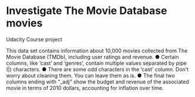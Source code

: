 # Investigate The Movie Database movies
Udacity Course project

This data set contains information about 10,000 movies collected from The Movie Database (TMDb), including user ratings and revenue.
  ● Certain columns, like ‘cast’ and ‘genres’, contain multiple values separated by pipe (|) characters.
  ● There are some odd characters in the ‘cast’ column. Don’t worry about cleaning them. You can leave them as is.
  ● The final two columns ending with “_adj” show the budget and revenue of the associated movie in terms of 2010 dollars, accounting for inflation over time.
